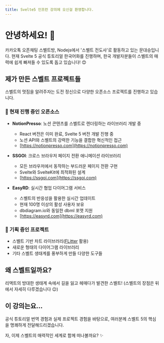 ```yaml
---
title: Svelte5 인프런 강의에 오신걸 환영합니다.
---
```


# 안녕하세요! 👋
카카오톡 오픈채팅 스벨트방, Nodejs에서 '스벨트 전도사'로 활동하고 있는 문대승입니다.
현재 Svelte 5 공식 튜토리얼 한국어화를 진행하며, 한국 개발자분들이 스벨트의 매력에 쉽게 빠져들 수 있도록 돕고 있습니다! 😊

## 제가 만든 스벨트 프로젝트들
스벨트의 멋짐을 알려주자는 도전 정신으로 다양한 오픈소스 프로젝트를 진행하고 있습니다.

### 🚀 현재 진행 중인 오픈소스
- **NotionPresso**: 노션 콘텐츠를 스벨트로 렌더링하는 라이브러리 개발 중
  - React 버전은 이미 완료, Svelte 5 버전 개발 진행 중
  - 노션 API와 스벨트의 강력한 기능을 결합한 혁신적인 접근
  - [https://notionpresso.com](https://notionpresso.com)

- **SSGOI**: 크로스 브라우저 페이지 전환 애니메이션 라이브러리
  - 모든 브라우저에서 동작하는 부드러운 페이지 전환 구현
  - Svelte와 SvelteKit에 최적화된 설계
  - [https://ssgoi.com](https://ssgoi.com)

- **EasyRD**: 실시간 협업 다이어그램 서비스
  - 스벨트의 반응성을 활용한 실시간 업데이트
  - 현재 100명 이상의 활성 사용자 보유
  - dbdiagram.io와 동일한 dbml 포맷 지원
  - [https://easyrd.com](https://easyrd.com)

### 🌱 기획 중인 프로젝트
- 스벨트 기반 차트 라이브러리([FLitter](https://flitter.dev) 활용)
- 새로운 형태의 다이어그램 라이브러리
- 기타 스벨트 생태계를 풍부하게 만들 다양한 도구들

## 왜 스벨트일까요?
리액트의 방대한 생태계 속에서 길을 잃고 헤매다가 발견한 스벨트! 
(스벨트의 장점은 뒤에서 자세히 다루겠습니다 😉)

## 이 강의는요...
공식 튜토리얼 번역 경험과 실제 프로젝트 경험을 바탕으로, 여러분께 스벨트 5의 핵심을 명쾌하게 전달해드리겠습니다.

자, 이제 스벨트의 매력적인 세계로 함께 떠나볼까요? ✨